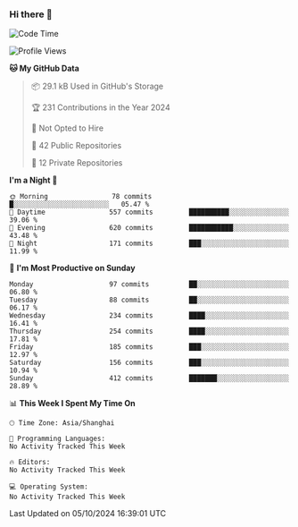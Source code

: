 ### Hi there 👋

<!--
**robinWongM/robinWongM** is a ✨ _special_ ✨ repository because its `README.md` (this file) appears on your GitHub profile.

Here are some ideas to get you started:

- 🔭 I’m currently working on ...
- 🌱 I’m currently learning ...
- 👯 I’m looking to collaborate on ...
- 🤔 I’m looking for help with ...
- 💬 Ask me about ...
- 📫 How to reach me: ...
- 😄 Pronouns: ...
- ⚡ Fun fact: ...
-->

<!--START_SECTION:waka-->
![Code Time](http://img.shields.io/badge/Code%20Time-263%20hrs%2050%20mins-blue)

![Profile Views](http://img.shields.io/badge/Profile%20Views-0-blue)

**🐱 My GitHub Data** 

> 📦 29.1 kB Used in GitHub's Storage 
 > 
> 🏆 231 Contributions in the Year 2024
 > 
> 🚫 Not Opted to Hire
 > 
> 📜 42 Public Repositories 
 > 
> 🔑 12 Private Repositories 
 > 
**I'm a Night 🦉** 

```text
🌞 Morning                78 commits          █░░░░░░░░░░░░░░░░░░░░░░░░   05.47 % 
🌆 Daytime                557 commits         ██████████░░░░░░░░░░░░░░░   39.06 % 
🌃 Evening                620 commits         ███████████░░░░░░░░░░░░░░   43.48 % 
🌙 Night                  171 commits         ███░░░░░░░░░░░░░░░░░░░░░░   11.99 % 
```
📅 **I'm Most Productive on Sunday** 

```text
Monday                   97 commits          ██░░░░░░░░░░░░░░░░░░░░░░░   06.80 % 
Tuesday                  88 commits          ██░░░░░░░░░░░░░░░░░░░░░░░   06.17 % 
Wednesday                234 commits         ████░░░░░░░░░░░░░░░░░░░░░   16.41 % 
Thursday                 254 commits         ████░░░░░░░░░░░░░░░░░░░░░   17.81 % 
Friday                   185 commits         ███░░░░░░░░░░░░░░░░░░░░░░   12.97 % 
Saturday                 156 commits         ███░░░░░░░░░░░░░░░░░░░░░░   10.94 % 
Sunday                   412 commits         ███████░░░░░░░░░░░░░░░░░░   28.89 % 
```


📊 **This Week I Spent My Time On** 

```text
🕑︎ Time Zone: Asia/Shanghai

💬 Programming Languages: 
No Activity Tracked This Week

🔥 Editors: 
No Activity Tracked This Week

💻 Operating System: 
No Activity Tracked This Week
```


 Last Updated on 05/10/2024 16:39:01 UTC
<!--END_SECTION:waka-->
